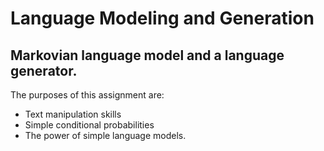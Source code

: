 # Language Modeling and Generation
## Markovian language model and a language generator.
The purposes of this assignment are: 
  - Text manipulation skills
  - Simple conditional probabilities
  - The power of simple language models.

